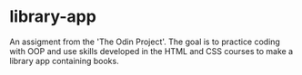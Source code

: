 # library-app
An assigment from the 'The Odin Project'. The goal is to practice coding with OOP and use skills developed in the HTML and CSS courses to make a library app containing books.